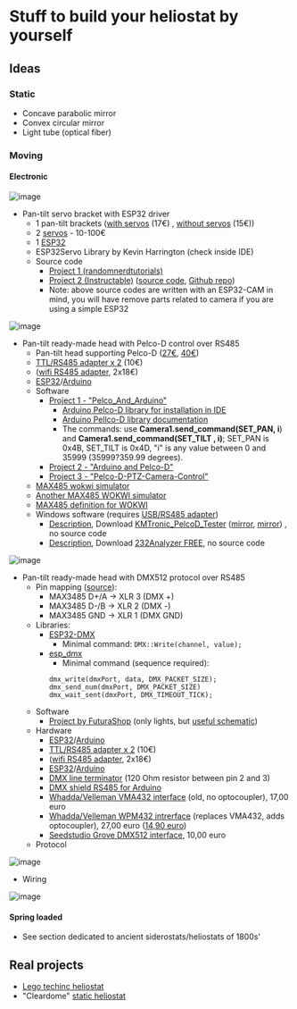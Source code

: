 # Stuff to build your heliostat by yourself

## Ideas

### Static
- Concave parabolic mirror
- Convex circular mirror
- Light tube (optical fiber)

### Moving

#### Electronic

![image](https://github.com/user-attachments/assets/22fdba81-07a7-4938-a70a-186c4d14c76e)

- Pan-tilt servo bracket with ESP32 driver
    - 1 pan-tilt brackets ([with servos](https://www.amazon.it/SDENSHI-Pan-Tilt-Plastica-Assemblato-Servo/dp/B08CHJQVZB) (17€) , [without servos](https://www.amazon.it/elechawk-Staffa-Montaggio-Inclinazione-panoramica/dp/B07PQ12TXS) (15€))
    - 2 [servos](https://www.amazon.it/s?k=servo&__mk_it_IT=%C3%85M%C3%85%C5%BD%C3%95%C3%91&crid=FXL0JD3NAMXC&sprefix=servo%2Caps%2C100&ref=nb_sb_noss_1) - 10-100€
    - 1 [ESP32](https://amzn.to/38aEtli)
    - ESP32Servo Library by Kevin Harrington (check inside IDE)
    - Source code
        -  [Project 1 (randomnerdtutorials)](https://randomnerdtutorials.com/esp32-cam-pan-and-tilt-2-axis/)
        -  [Project 2 (Instructable)](https://www.instructables.com/DIY-Pan-Tilt-Control-Using-Servos-for-ESP32-Cam-Wi/) ([source code](https://github.com/un0038998/PanTiltCamera/blob/main/Pan_Tilt_Camera/Pan_Tilt_Camera.ino), [Github repo](https://github.com/un0038998/PanTiltCamera))
        -  Note: above source codes are written with an ESP32-CAM in mind, you will have remove parts related to camera if you are using a simple ESP32

![image](https://github.com/user-attachments/assets/820d49d3-403d-43ff-8f56-a2cc4ddb9cfc)

- Pan-tilt ready-made head with Pelco-D control over RS485 
    - Pan-tilt head supporting Pelco-D ([27€](https://www.amazon.it/gp/product/B07G8WK3HS), [40€](https://www.amazon.it/VBESTLIFE-Installazione-Supporto-Telecamera-Controllo/dp/B07NPGG5Z4))
    - [TTL/RS485 adapter x 2](https://www.amazon.it/gp/product/B07KFKSS1X) (10€)
    - ([wifi RS485 adapter](https://www.amazon.it/Bsowte-Multifunzionale-Seriale-Ricetrasmettitore-Fotocamera/dp/B0CD6SPH46), 2x18€)
    - [ESP32](https://amzn.to/38aEtli)/[Arduino](https://www.hackster.io/arduino/products/arduino-nano-r3?ref=project-4fed3c)
    - Software
        -   [Project 1 - "Pelco_And_Arduino"](https://github.com/Pixelbo/Pelco_And_Arduino/)
            - [Arduino Pelco-D library for installation in IDE](https://www.arduino.cc/reference/en/libraries/pelco_and_arduino/)
            - [Arduino Pellco-D library documentation](https://hackaday.io/project/183986-controlling-a-cctv-camera-with-arduino/log/203267-understanding-how-it-works#discussion-list)
            - The commands: use  **Camera1.send_command(SET_PAN, i**) and **Camera1.send_command(SET_TILT , i)**; SET_PAN is 0x4B, SET_TILT is 0x4D, "i" is any value between 0 and 35999  (35999?359.99 degrees).
        -  [Project 2 - "Arduino and Pelco-D"](https://github.com/cakoch10/Arduino-and-PelcoD/blob/master/M1_D_controller.ino)
        -  [Project 3 - "Pelco-D-PTZ-Camera-Control"](https://github.com/eziosoft/Pelco-D-PTZ-Camera-Control)
    - [MAX485 wokwi simulator](https://wokwi.com/projects/388502574445130753)
    - [Another MAX485 WOKWI simulator](https://wokwi.com/projects/377014769065300993)
    - [MAX485 definition for WOKWI](https://github.com/iconnor/max485-chip)
    - Windows software (requires [USB/RS485 adapter](https://www.amazon.it/Waveshare-USB-RS485-Converter-Lightningproof/dp/B0B87YJLJQ/))
        - [Description](https://learn.linksprite.com/project/bracket/),  Download [KMTronic_PelcoD_Tester](https://deepcam123.s3.amazonaws.com/KMTronic_PelcoD_Tester/KMTronic_PelcoD_Tester.zip) ([mirror](http://www.info.kmtronic.com/software/PTZ/KMTronic_PelcoD_Tester.zip), [mirror](https://github.com/jumpjack/heliostat/blob/main/building/KMTronic_PelcoD_Tester.zip)) , no source code
        - [Description](https://www.commfront.com/pages/pelco-d-protocol-tutorial#4), Download [232Analyzer FREE](https://cdn.shopify.com/s/files/1/1014/5789/files/232Analyzer.zip), no source code

![image](https://github.com/user-attachments/assets/ad9c3724-2f6d-44a7-b140-c3cd21213f3f)

- Pan-tilt ready-made head with DMX512 protocol over RS485
  - Pin mapping ([source](https://github.com/andyboeh/esphome-dmx512)):
    - MAX3485 D+/A  ->   XLR 3 (DMX +)
    - MAX3485 D-/B  ->   XLR 2 (DMX -)
    - MAX3485 GND   ->   XLR 1 (DMX GND)
  - Libraries:
    - [ESP32-DMX](https://github.com/luksal/ESP32-DMX)
      - Minimal command: `DMX::Write(channel, value);`
    - [esp_dmx](https://github.com/someweisguy/esp_dmx)
      - Minimal command (sequence required):
      ```
      dmx_write(dmxPort, data, DMX_PACKET_SIZE);
      dmx_send_num(dmxPort, DMX_PACKET_SIZE)
      dmx_wait_sent(dmxPort, DMX_TIMEOUT_TICK);
      ```
   - Software
      - [Project by FuturaShop](https://futuranet.it/progetti/2024/12/18/illuminazione-professionale-con-esp32-scopri-la-libreria-dmxasled-per-il-dmx/?srsltid=AfmBOorHAWwXGdnw358sgcN0aDeOVxNtbyF-d6kQlY0b4kQ75svhw_Yq) (only lights, but [useful schematic](https://futuranet.it/wp-content/uploads/2024/12/Schema.png))
   - Hardware
     - [ESP32](https://amzn.to/38aEtli)/[Arduino](https://www.hackster.io/arduino/products/arduino-nano-r3?ref=project-4fed3c)
     - [TTL/RS485 adapter x 2](https://www.amazon.it/gp/product/B07KFKSS1X) (10€)
     - ([wifi RS485 adapter](https://www.amazon.it/Bsowte-Multifunzionale-Seriale-Ricetrasmettitore-Fotocamera/dp/B0CD6SPH46), 2x18€)
     - [ESP32](https://amzn.to/38aEtli)/[Arduino](https://www.hackster.io/arduino/products/arduino-nano-r3?ref=project-4fed3c)
     - [DMX line terminator](https://www.amazon.it/Adam-Hall-DMXT-Connettore-terminator/dp/B00A7W4K3Y) (120 Ohm resistor between pin 2 and 3)
     - [DMX shield RS485 for Arduino](https://www.amazon.it/CQRobot-Network-Management-Extended-Functions/dp/B01DUHZAT0/)
     - [Whadda/Velleman VMA432 interface](https://www.velleman.eu/products/view/dmx512-module-vma432/?id=439222&lang=en) (old, no optocoupler), 17,00 euro
     - [Whadda/Velleman WPM432 intrerface](https://www.amazon.it/Whadda-Modulo-DMX512-WPM432/dp/B09L4SNRYK) (replaces VMA432, adds optocoupler), 27,00 euro  ([14,90 euro](https://www.velleman.eu/products/view/dmx512-module-wpm432/?id=460570&lang=en))
     - [Seedstudio Grove DMX512 interface](https://www.reichelt.com/it/it/shop/prodotto/arduino_-_grove_dmx512-191179?PROVID=2814&gad_source=1&gclid=Cj0KCQjwh_i_BhCzARIsANimeoGJvrNmybku25aTeVXd-lkDLyZVjTqX3aHlROX6igAxk_94NJhBsRgaAvXKEALw_wcB), 10,00 euro
  -  Protocol
 
![image](https://github.com/user-attachments/assets/f61325f1-cfb5-44a5-a4cb-7eb6ea8abdc8)
  - Wiring

![image](https://github.com/user-attachments/assets/8f847088-1b51-492a-a2ab-424520586063)



      
      
#### Spring loaded
- See section dedicated to ancient siderostats/heliostats of 1800s'

## Real projects
- [Lego techinc heliostat](https://github.com/diabad/EV3-Solar-Station/tree/master)
- "Cleardome" [static heliostat](http://cleardomesolar.com/solareflexpanels.html)
